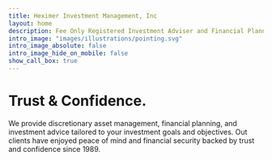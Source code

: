 ```yaml
---
title: Heximer Investment Management, Inc
layout: home
description: Fee Only Registered Investment Adviser and Financial Planner.
intro_image: "images/illustrations/pointing.svg"
intro_image_absolute: false
intro_image_hide_on_mobile: false
show_call_box: true
---
```


# Trust & Confidence.

We provide discretionary asset management, financial planning, and investment advice tailored to your investment goals and objectives. Out clients have enjoyed peace of mind and financial security backed by trust and confidence since 1989.

